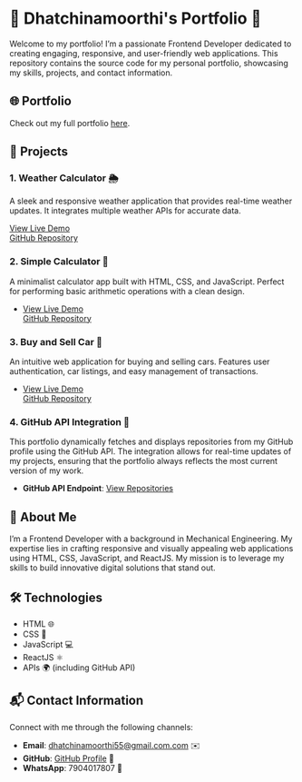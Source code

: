 # 🌟 Dhatchinamoorthi's Portfolio 🌟

Welcome to my portfolio! I’m a passionate Frontend Developer dedicated to creating engaging, responsive, and user-friendly web applications. This repository contains the source code for my personal portfolio, showcasing my skills, projects, and contact information.
## 🌐 Portfolio

Check out my full portfolio [here](https://my-portfolio-api-dhatchinamoorthi.netlify.app/).


## 🚀 Projects

### 1. Weather Calculator 🌦️
A sleek and responsive weather application that provides real-time weather updates. It integrates multiple weather APIs for accurate data.

 [View Live Demo](https://myportfolio-dhatchinamoorthi.netlify.app/)  
   [GitHub Repository](https://github.com/Dhatchinamoorthi2001/weather-calculator)


### 2. Simple Calculator 🧮
A minimalist calculator app built with HTML, CSS, and JavaScript. Perfect for performing basic arithmetic operations with a clean design.

-  [View Live Demo](https://myportfolio-dhatchinamoorthi.netlify.app/)  
   [GitHub Repository](https://github.com/Dhatchinamoorthi2001/simple-calculator)


### 3. Buy and Sell Car 🚗
An intuitive web application for buying and selling cars. Features user authentication, car listings, and easy management of transactions.

-  [View Live Demo](https://myportfolio-dhatchinamoorthi.netlify.app/)  
   [GitHub Repository](https://github.com/Dhatchinamoorthi2001/buy-sell-car)
### 4. GitHub API Integration 🐙
This portfolio dynamically fetches and displays repositories from my GitHub profile using the GitHub API. The integration allows for real-time updates of my projects, ensuring that the portfolio always reflects the most current version of my work.

- **GitHub API Endpoint**: [View Repositories](https://api.github.com/users/Dhatchinamoorthi2001/repos)

## 🌟 About Me

I’m a Frontend Developer with a background in Mechanical Engineering. My expertise lies in crafting responsive and visually appealing web applications using HTML, CSS, JavaScript, and ReactJS. My mission is to leverage my skills to build innovative digital solutions that stand out.

## 🛠️ Technologies

- HTML 🌐
- CSS 🎨
- JavaScript 💻
- ReactJS ⚛️
- APIs 🌍 (including GitHub API)

## 📬 Contact Information

Connect with me through the following channels:

- **Email**: dhatchinamoorthi55@gmail.com.com ✉️
- **GitHub**: [GitHub Profile](https://github.com/Dhatchinamoorthi2001) 🐙
- **WhatsApp**: 7904017807 📱
